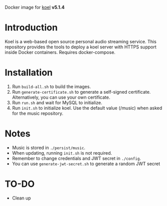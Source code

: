 Docker image for [koel](https://github.com/phanan/koel) **v5.1.4**
 
# Introduction
Koel is a web-based open source personal audio streaming service.
This repository provides the tools to deploy a koel server with HTTPS support inside Docker containers.
Requires docker-compose.

# Installation
1. Run `build-all.sh` to build the images.
2. Run `generate-certificate.sh` to generate a self-signed certificate. Alternatively, you can use your own certificate.
3. Run `run.sh` and wait for MySQL to initialize.
4. Run `init.sh` to initialize koel. Use the default value (/music) when asked for the music repository.

# Notes
* Music is stored in `./persist/music`.
* When updating, running `init.sh` is not required.
* Remember to change credentials and JWT secret in `./config`.
* You can use `generate-jwt-secret.sh` to generate a random JWT secret

# TO-DO
* Clean up
